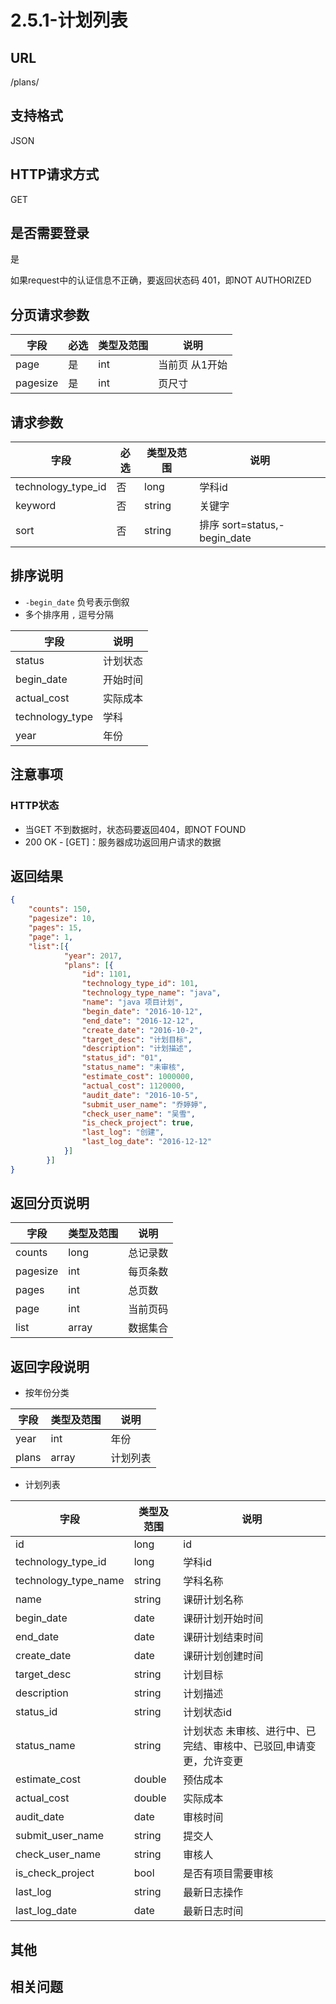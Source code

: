 # 2.5.1-计划列表

## URL

/plans/

## 支持格式

JSON

## HTTP请求方式

GET

## 是否需要登录

是

如果request中的认证信息不正确，要返回状态码 401，即NOT AUTHORIZED

## 分页请求参数

字段 | 必选 | 类型及范围 | 说明
----|------|----------|-------------
page        |   是   | int    | 当前页 从1开始
pagesize    |   是   | int    | 页尺寸

## 请求参数

字段 | 必选 | 类型及范围 | 说明
----|------|----------|-------------
technology_type_id    |   否   | long    | 学科id
keyword               |   否   | string  | 关键字
sort                  |   否   | string  | 排序 sort=status,-begin_date

## 排序说明

- `-begin_date` 负号表示倒叙
- 多个排序用 `,` 逗号分隔

字段 | 说明
----|------
status          | 计划状态
begin_date      | 开始时间
actual_cost     | 实际成本
technology_type | 学科
year            | 年份

## 注意事项

### HTTP状态

- 当GET 不到数据时，状态码要返回404，即NOT FOUND
- 200 OK - [GET]：服务器成功返回用户请求的数据

## 返回结果

```json
{
    "counts": 150,
    "pagesize": 10,
    "pages": 15,
    "page": 1,
    "list":[{
            "year": 2017,
            "plans": [{
                "id": 1101,
                "technology_type_id": 101,
                "technology_type_name": "java",
                "name": "java 项目计划",
                "begin_date": "2016-10-12",
                "end_date": "2016-12-12",
                "create_date": "2016-10-2",
                "target_desc": "计划目标",
                "description": "计划描述",
                "status_id": "01",
                "status_name": "未审核",
                "estimate_cost": 1000000,
                "actual_cost": 1120000,
                "audit_date": "2016-10-5",
                "submit_user_name": "乔婷婷",
                "check_user_name": "吴雪",
                "is_check_project": true,
                "last_log": "创建",
                "last_log_date": "2016-12-12"
            }]
        }]
}
```

## 返回分页说明

字段 | 类型及范围 | 说明
----|----------|-------------
counts      | long   | 总记录数
pagesize    | int    | 每页条数
pages       | int    | 总页数
page        | int    | 当前页码
list        | array  | 数据集合

## 返回字段说明

- 按年份分类

字段 | 类型及范围 | 说明
----|----------|-------------
year           | int    | 年份
plans          | array  | 计划列表

- 计划列表

字段 | 类型及范围 | 说明
----|----------|-------------
id              | long       | id
technology_type_id   | long       | 学科id
technology_type_name | string     | 学科名称
name            | string     | 课研计划名称
begin_date      | date       | 课研计划开始时间
end_date        | date       | 课研计划结束时间
create_date     | date       | 课研计划创建时间
target_desc     | string     | 计划目标
description     | string     | 计划描述
status_id       | string     | 计划状态id
status_name     | string     | 计划状态  未审核、进行中、已完结、审核中、已驳回,申请变更，允许变更
estimate_cost   | double     | 预估成本
actual_cost     | double     | 实际成本
audit_date      | date       | 审核时间
submit_user_name | string     | 提交人
check_user_name  | string     | 审核人
is_check_project | bool       | 是否有项目需要审核
last_log                | string     | 最新日志操作
last_log_date           | date       | 最新日志时间

## 其他

## 相关问题
